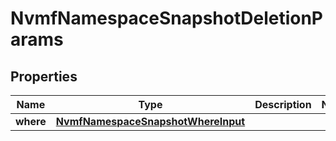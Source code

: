 

# NvmfNamespaceSnapshotDeletionParams


## Properties

Name | Type | Description | Notes
------------ | ------------- | ------------- | -------------
**where** | [**NvmfNamespaceSnapshotWhereInput**](NvmfNamespaceSnapshotWhereInput.md) |  | 




